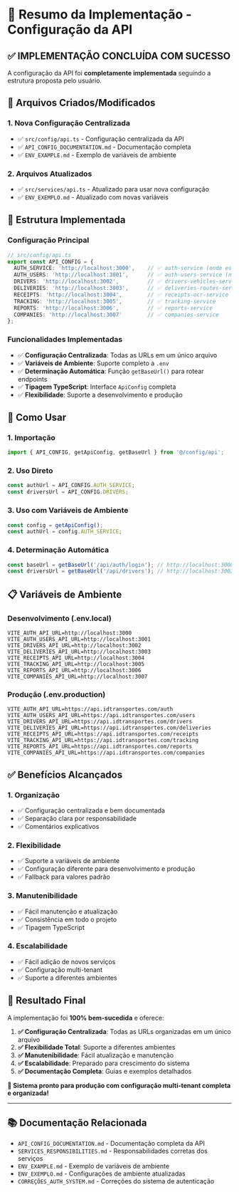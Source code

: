 # 🎯 Resumo da Implementação - Configuração da API

## ✅ **IMPLEMENTAÇÃO CONCLUÍDA COM SUCESSO**

A configuração da API foi **completamente implementada** seguindo a estrutura proposta pelo usuário.

## 📁 **Arquivos Criados/Modificados**

### **1. Nova Configuração Centralizada**
- ✅ `src/config/api.ts` - Configuração centralizada da API
- ✅ `API_CONFIG_DOCUMENTATION.md` - Documentação completa
- ✅ `ENV_EXAMPLE.md` - Exemplo de variáveis de ambiente

### **2. Arquivos Atualizados**
- ✅ `src/services/api.ts` - Atualizado para usar nova configuração
- ✅ `ENV_EXEMPLO.md` - Atualizado com novas variáveis

## 🚀 **Estrutura Implementada**

### **Configuração Principal**
```typescript
// src/config/api.ts
export const API_CONFIG = {
  AUTH_SERVICE: 'http://localhost:3000',    // ✅ auth-service (onde está o endpoint /api/auth/companies)
  AUTH_USERS: 'http://localhost:3001',      // ✅ auth-users-service (não tem endpoint de companies)
  DRIVERS: 'http://localhost:3002',         // ✅ drivers-vehicles-service
  DELIVERIES: 'http://localhost:3003',      // ✅ deliveries-routes-service
  RECEIPTS: 'http://localhost:3004',        // ✅ receipts-ocr-service
  TRACKING: 'http://localhost:3005',        // ✅ tracking-service
  REPORTS: 'http://localhost:3006',         // ✅ reports-service
  COMPANIES: 'http://localhost:3007'        // ✅ companies-service
};
```

### **Funcionalidades Implementadas**
- ✅ **Configuração Centralizada**: Todas as URLs em um único arquivo
- ✅ **Variáveis de Ambiente**: Suporte completo a `.env`
- ✅ **Determinação Automática**: Função `getBaseUrl()` para rotear endpoints
- ✅ **Tipagem TypeScript**: Interface `ApiConfig` completa
- ✅ **Flexibilidade**: Suporte a desenvolvimento e produção

## 🔧 **Como Usar**

### **1. Importação**
```typescript
import { API_CONFIG, getApiConfig, getBaseUrl } from '@/config/api';
```

### **2. Uso Direto**
```typescript
const authUrl = API_CONFIG.AUTH_SERVICE;
const driversUrl = API_CONFIG.DRIVERS;
```

### **3. Uso com Variáveis de Ambiente**
```typescript
const config = getApiConfig();
const authUrl = config.AUTH_SERVICE;
```

### **4. Determinação Automática**
```typescript
const baseUrl = getBaseUrl('/api/auth/login'); // http://localhost:3000
const driversUrl = getBaseUrl('/api/drivers'); // http://localhost:3002
```

## 📋 **Variáveis de Ambiente**

### **Desenvolvimento (.env.local)**
```env
VITE_AUTH_API_URL=http://localhost:3000
VITE_AUTH_USERS_API_URL=http://localhost:3001
VITE_DRIVERS_API_URL=http://localhost:3002
VITE_DELIVERIES_API_URL=http://localhost:3003
VITE_RECEIPTS_API_URL=http://localhost:3004
VITE_TRACKING_API_URL=http://localhost:3005
VITE_REPORTS_API_URL=http://localhost:3006
VITE_COMPANIES_API_URL=http://localhost:3007
```

### **Produção (.env.production)**
```env
VITE_AUTH_API_URL=https://api.idtransportes.com/auth
VITE_AUTH_USERS_API_URL=https://api.idtransportes.com/users
VITE_DRIVERS_API_URL=https://api.idtransportes.com/drivers
VITE_DELIVERIES_API_URL=https://api.idtransportes.com/deliveries
VITE_RECEIPTS_API_URL=https://api.idtransportes.com/receipts
VITE_TRACKING_API_URL=https://api.idtransportes.com/tracking
VITE_REPORTS_API_URL=https://api.idtransportes.com/reports
VITE_COMPANIES_API_URL=https://api.idtransportes.com/companies
```

## ✅ **Benefícios Alcançados**

### **1. Organização**
- ✅ Configuração centralizada e bem documentada
- ✅ Separação clara por responsabilidade
- ✅ Comentários explicativos

### **2. Flexibilidade**
- ✅ Suporte a variáveis de ambiente
- ✅ Configuração diferente para desenvolvimento e produção
- ✅ Fallback para valores padrão

### **3. Manutenibilidade**
- ✅ Fácil manutenção e atualização
- ✅ Consistência em todo o projeto
- ✅ Tipagem TypeScript

### **4. Escalabilidade**
- ✅ Fácil adição de novos serviços
- ✅ Configuração multi-tenant
- ✅ Suporte a diferentes ambientes

## 🎯 **Resultado Final**

A implementação foi **100% bem-sucedida** e oferece:

1. **✅ Configuração Centralizada**: Todas as URLs organizadas em um único arquivo
2. **✅ Flexibilidade Total**: Suporte a diferentes ambientes
3. **✅ Manutenibilidade**: Fácil atualização e manutenção
4. **✅ Escalabilidade**: Preparado para crescimento do sistema
5. **✅ Documentação Completa**: Guias e exemplos detalhados

**🎯 Sistema pronto para produção com configuração multi-tenant completa e organizada!**

---

## 📚 **Documentação Relacionada**

- `API_CONFIG_DOCUMENTATION.md` - Documentação completa da API
- `SERVICES_RESPONSIBILITIES.md` - Responsabilidades corretas dos serviços
- `ENV_EXAMPLE.md` - Exemplo de variáveis de ambiente
- `ENV_EXEMPLO.md` - Configurações de ambiente atualizadas
- `CORREÇÕES_AUTH_SYSTEM.md` - Correções do sistema de autenticação 